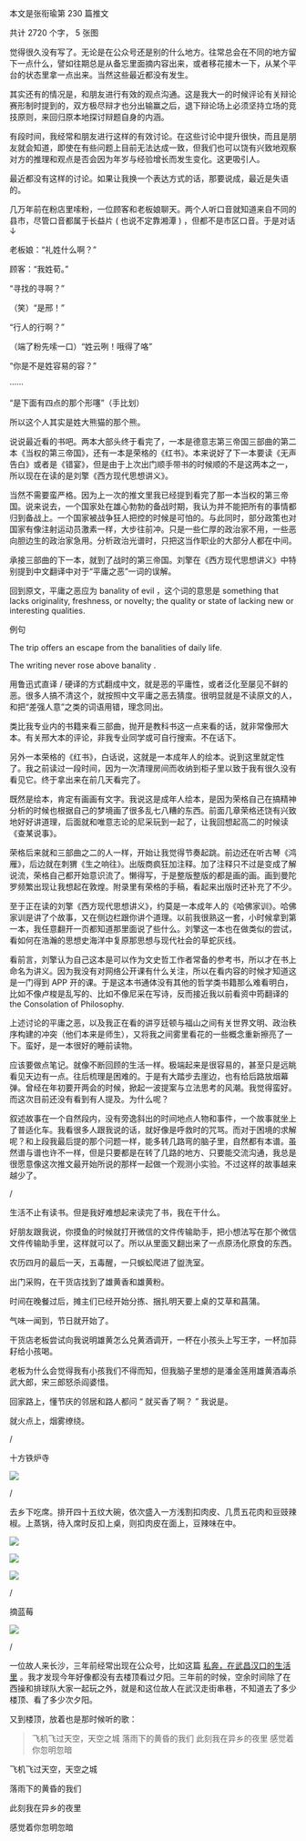 本文是张衔瑜第 230 篇推文

共计 2720 个字， 5 张图

觉得很久没有写了。无论是在公众号还是别的什么地方。往常总会在不同的地方留下一点什么，譬如往期总是从备忘里面摘内容出来，或者移花接木一下，从某个平台的状态里拿一点出来。当然这些最近都没有发生。

其实还有的情况是，和朋友进行有效的观点沟通。这是我大一的时候评论有关辩论赛形制时提到的，双方极尽辩才也分出输赢之后，退下辩论场上必须坚持立场的竞技原则，来回归原本地探讨辩题自身的内涵。

有段时间，我经常和朋友进行这样的有效讨论。在这些讨论中提升很快，而且是朋友就会知道，即使在有些问题上目前无法达成一致，但我们也可以饶有兴致地观察对方的推理和观点是否会因为年岁与经验增长而发生变化。这更吸引人。

最近都没有这样的讨论。如果让我换一个表达方式的话，那要说成，最近是失语的。

几万年前在粉店里嗦粉，一位顾客和老板娘聊天。两个人听口音就知道来自不同的县市，尽管口音都属于长益片 ( 也说不定靠湘潭 ) ，但都不是市区口音。于是对话↓

老板娘：“礼姓什么啊？”

顾客：“我姓荀。”

“寻找的寻啊？”

（笑）“是邢！”

“行人的行啊？”

（端了粉先嗦一口）“姓云咧！哦得了咯”

“你是不是姓容易的容？”

······

“是下面有四点的那个形噻”（手比划）

所以这个人其实是姓大熊猫的那个熊。

说说最近看的书吧。两本大部头终于看完了，一本是德意志第三帝国三部曲的第二本《当权的第三帝国》，还有一本是荣格的《红书》。本来说好了下一本要读《无声告白》或者是《错宴》，但是由于上次出门顺手带书的时候顺的不是这两本之一，所以现在在读的是刘擎《西方现代思想讲义》。

当然不需要蛮严格。因为上一次的推文里我已经提到看完了那一本当权的第三帝国。说来说去，一个国家处在雄心勃勃的备战时期，我认为并不能把所有的事情都归到备战上。一个国家被战争狂人把控的时候是可怕的。与此同时，部分政策也对国家有像注射运动员激素一样，大步往前冲。只是一些仁厚的政治家不用，一些恶向胆边生的政治家急用。分析政治光谱时，只把这当作职业的大部分人都在中间。

承接三部曲的下一本，就到了战时的第三帝国。刘擎在《西方现代思想讲义》中特别提到中文翻译中对于“平庸之恶”一词的误解。

回到原文，平庸之恶应为 banality of evil ，这个词的意思是 something that
lacks originality, freshness, or novelty; the quality or state of lacking new
or interesting qualities.

例句

The trip offers an escape from the banalities of daily life.

The writing never rose above banality .

用鲁迅式直译 / 硬译的方式翻成中文，就是恶的平庸性，或者泛化至屡见不鲜的恶。很多人搞不清这个，就按照中文平庸之恶去猜度。很明显就是不读原文的人，和把“差强人意”之类的词语用错，理念同出。

类比我专业内的书籍来看三部曲，抛开是教科书这一点来看的话，就非常像邢大本。有关邢大本的评论，非我专业同学或可自行搜索。不在话下。

另外一本荣格的《红书》，白话说，这就是一本成年人的绘本。说到这里就定性了。我之前读过一段时间，因为一次清理房间而收纳到柜子里以致于我有很久没有看见它。终于拿出来在前几天看完了。

既然是绘本，肯定有画画有文字。我说这是成年人绘本，是因为荣格自己在搞精神分析的时候也根据自己的梦境画了很多乱七八糟的东西。前面几章荣格还饶有兴致地好好讲道理，后面就和唯意志论的尼采玩到一起了，让我回想起高二的时候读《查某说事》。

荣格后来就和三部曲之二的人一样，开始让我觉得节奏起跳。前边还在听古琴《鸿雁》，后边就在刺猬《生之响往》。出版商疯狂加注释。加了注释只不过是变成了解说流，荣格自己都开始意识流了。懒得写，于是整版整版的都是画的画。画到曼陀罗频繁出现让我想起在敦煌。附录里有荣格的手稿，看起来出版时还补充了不少。

至于正在读的刘擎《西方现代思想讲义》，约莫是一本成年人的《哈佛家训》。哈佛家训是讲了个故事，又在侧边栏跟你讲个道理。以前我很熟这一套，小时候拿到第一本，我任意翻开一页都知道那里面说了些什么。刘擎这一本也在做类似的尝试，看如何在浩瀚的思想史海洋中复原那思想与现代社会的草蛇灰线。

看前言，刘擎认为自己这本是可以作为文史哲工作者常备的参考书，所以才在书上命名为讲义。因为我没有对网络公开课有什么关注，所以在看内容的时候才知道这是一门得到 APP 开的课。于是这本书通体没有其他的哲学类书籍那么难看明白，比如不像卢梭是乱写的、比如不像尼采在写诗，反而接近我以前看资中筠翻译的 the Consolation of Philosophy.

上述讨论的平庸之恶，以及我正在看的讲亨廷顿与福山之间有关世界文明、政治秩序构建的冲突（他们本来是师生），又将我之间雾里看花的一些概念重新擦亮了一下。蛮好，是一本很好的睡前读物。

应该要做点笔记。就像不断回顾的生活一样。极端起来是很容易的，甚至只是远眺看见天边有一点。往后梳理是困难的。于是有大踏步去崖边，也有给后路放烟幕弹。曾经在年初要开两会的时候，掀起一波提案与立法思考的风潮。我觉得蛮好。而这次目前还没有看到有人提及。为什么呢？

叙述故事在一个自然段内，没有旁逸斜出的时间地点人物和事件，一个故事就坐上了普适化车。我看很多人跟我说的话，就好像是呼救时的咒骂。而对于困境的求解呢？和上段我最后提的那个问题一样，能多转几路弯的脑子里，自然都有本谱。虽然谱与谱也许不一样，但是只要都是在转了几路的地方、只要能交流沟通，我总是很愿意像这次推文最开始所说的那样一起做一个观测小实验。不过这样的故事越来越少了。

/

生活不止有读书。但是我好难想起来读完了书，我在干什么。

好朋友跟我说，你摸鱼的时候就打开微信的文件传输助手，把小想法写在那个微信文件传输助手里，这样就可以了。所以从里面又翻出来了一点原汤化原食的东西。

农历四月的最后一天，五毒醒，一只蜈蚣爬进了盥洗室。

出门采购，在干货店找到了雄黄香和雄黄粉。

时间在晚餐过后，摊主们已经开始分拣、捆扎明天要上桌的艾草和菖蒲。

气味一闻到，节日就开始了。

干货店老板尝试向我说明雄黄怎么兑黄酒调开，一杯在小孩头上写王字，一杯加蒜耔给小孩喝。

老板为什么会觉得我有小孩我们不得而知，但我脑子里想的是潘金莲用雄黄酒毒杀武大郎，宋三郎怒杀阎婆惜。

回家路上，懂节庆的邻居和路人都问 “ 就买香了啊？ ” 我说是。

就火点上，烟雾缭绕。

/

十方铁炉寺

![](./images/img_001.jpeg)

/

去乡下吃席。排开四十五纹大碗，依次盛入一方浅割扣肉皮、几贯五花肉和豆豉辣椒。上蒸锅，待入席时反扣上桌，则扣肉皮在面上，豆辣味在中。

![](./images/img_002.jpeg)

![](./images/img_003.jpeg)

![](./images/img_004.jpeg)

/

摘蓝莓

![](./images/img_005.jpeg)

/

一位故人来长沙，三年前经常出现在公众号，比如这篇 [私奔，在武昌汉口的生活里](http://mp.weixin.qq.com/s?__biz=MzUzNjE3NzA3Mg==&mid=2247485236&idx=1&sn=da4232231bb0fb0bed68c014983f6e2d&chksm=fafb77ebcd8cfefd6fe1f8489be14d6143658b10ac324523c9c258a659ee491386d53ae7994a&scene=21#wechat_redirect) 。我才发现今年好像都没有去楼顶看过夕阳。三年前的时候，空余时间除了在西操和排球队大家一起玩之外，就是和这位故人在武汉走街串巷，不知道去了多少楼顶、看了多少次夕阳。

又到楼顶，放着也是那时候听的歌：

> 飞机飞过天空，天空之城 落雨下的黄昏的我们 此刻我在异乡的夜里 感觉着你忽明忽暗

飞机飞过天空，天空之城

落雨下的黄昏的我们

此刻我在异乡的夜里

感觉着你忽明忽暗
